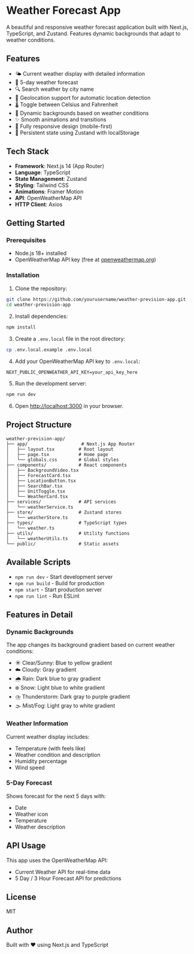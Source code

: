 # Weather Forecast App

A beautiful and responsive weather forecast application built with Next.js, TypeScript, and Zustand. Features dynamic backgrounds that adapt to weather conditions.

## Features

- 🌤️ Current weather display with detailed information
- 📅 5-day weather forecast
- 🔍 Search weather by city name
- 📍 Geolocation support for automatic location detection
- 🌡️ Toggle between Celsius and Fahrenheit
- 🎨 Dynamic backgrounds based on weather conditions
- ✨ Smooth animations and transitions
- 📱 Fully responsive design (mobile-first)
- 💾 Persistent state using Zustand with localStorage

## Tech Stack

- **Framework**: Next.js 14 (App Router)
- **Language**: TypeScript
- **State Management**: Zustand
- **Styling**: Tailwind CSS
- **Animations**: Framer Motion
- **API**: OpenWeatherMap API
- **HTTP Client**: Axios

## Getting Started

### Prerequisites

- Node.js 18+ installed
- OpenWeatherMap API key (free at [openweathermap.org](https://openweathermap.org/api))

### Installation

1. Clone the repository:
```bash
git clone https://github.com/yourusername/weather-prevision-app.git
cd weather-prevision-app
```

2. Install dependencies:
```bash
npm install
```

3. Create a `.env.local` file in the root directory:
```bash
cp .env.local.example .env.local
```

4. Add your OpenWeatherMap API key to `.env.local`:
```
NEXT_PUBLIC_OPENWEATHER_API_KEY=your_api_key_here
```

5. Run the development server:
```bash
npm run dev
```

6. Open [http://localhost:3000](http://localhost:3000) in your browser.

## Project Structure

```
weather-prevision-app/
├── app/                    # Next.js App Router
│   ├── layout.tsx         # Root layout
│   ├── page.tsx           # Home page
│   └── globals.css        # Global styles
├── components/            # React components
│   ├── BackgroundVideo.tsx
│   ├── ForecastCard.tsx
│   ├── LocationButton.tsx
│   ├── SearchBar.tsx
│   ├── UnitToggle.tsx
│   └── WeatherCard.tsx
├── services/              # API services
│   └── weatherService.ts
├── store/                 # Zustand stores
│   └── weatherStore.ts
├── types/                 # TypeScript types
│   └── weather.ts
├── utils/                 # Utility functions
│   └── weatherUtils.ts
└── public/                # Static assets
```

## Available Scripts

- `npm run dev` - Start development server
- `npm run build` - Build for production
- `npm start` - Start production server
- `npm run lint` - Run ESLint

## Features in Detail

### Dynamic Backgrounds

The app changes its background gradient based on current weather conditions:
- ☀️ Clear/Sunny: Blue to yellow gradient
- ☁️ Cloudy: Gray gradient
- 🌧️ Rain: Dark blue to gray gradient
- ❄️ Snow: Light blue to white gradient
- ⛈️ Thunderstorm: Dark gray to purple gradient
- 🌫️ Mist/Fog: Light gray to white gradient

### Weather Information

Current weather display includes:
- Temperature (with feels like)
- Weather condition and description
- Humidity percentage
- Wind speed

### 5-Day Forecast

Shows forecast for the next 5 days with:
- Date
- Weather icon
- Temperature
- Weather description

## API Usage

This app uses the OpenWeatherMap API:
- Current Weather API for real-time data
- 5 Day / 3 Hour Forecast API for predictions

## License

MIT

## Author

Built with ❤️ using Next.js and TypeScript

